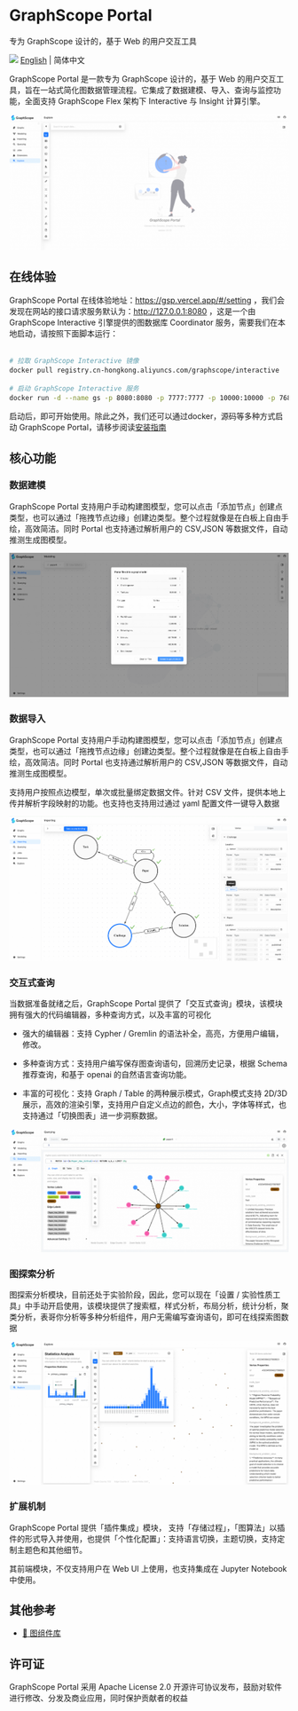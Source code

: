 # GraphScope Portal

专为 GraphScope 设计的，基于 Web 的用户交互工具

<img src="https://gw.alipayobjects.com/zos/antfincdn/R8sN%24GNdh6/language.svg" width="18"> [English](/docs/README.md) | 简体中文

GraphScope Portal 是一款专为 GraphScope 设计的，基于 Web 的用户交互工具，旨在一站式简化图数据管理流程。它集成了数据建模、导入、查询与监控功能，全面支持 GraphScope Flex 架构下 Interactive 与 Insight 计算引擎。

![query](./docs/portal/explore-welcome.png)

## 在线体验

GraphScope Portal 在线体验地址：https://gsp.vercel.app/#/setting ，我们会发现在网站的接口请求服务默认为：http://127.0.0.1:8080 ，这是一个由 GraphScope Interactive 引擎提供的图数据库 Coordinator 服务，需要我们在本地启动，请按照下面脚本运行：

```bash

# 拉取 GraphScope Interactive 镜像
docker pull registry.cn-hongkong.aliyuncs.com/graphscope/interactive

# 启动 GraphScope Interactive 服务
docker run -d --name gs -p 8080:8080 -p 7777:7777 -p 10000:10000 -p 7687:7687 registry.cn-hongkong.aliyuncs.com/graphscope/interactive --enable-coordinator --port-mapping "8080:8080,7777:7777,10000:10000,7687:7687"

```

启动后，即可开始使用。除此之外，我们还可以通过docker，源码等多种方式启动 GraphScope Portal，请移步阅读[安装指南](./docs/interactive/pages/docs/portal/manual/installation.md)

## 核心功能

### 数据建模

GraphScope Portal 支持用户手动构建图模型，您可以点击「添加节点」创建点类型，也可以通过「拖拽节点边缘」创建边类型。整个过程就像是在白板上自由手绘，高效简洁。同时 Portal 也支持通过解析用户的 CSV,JSON 等数据文件，自动推测生成图模型。

![query](./docs/portal/modeling-parse.png)

### 数据导入

GraphScope Portal 支持用户手动构建图模型，您可以点击「添加节点」创建点类型，也可以通过「拖拽节点边缘」创建边类型。整个过程就像是在白板上自由手绘，高效简洁。同时 Portal 也支持通过解析用户的 CSV,JSON 等数据文件，自动推测生成图模型。

支持用户按照点边模型，单次或批量绑定数据文件。针对 CSV 文件，提供本地上传并解析字段映射的功能。也支持也支持用过通过 yaml 配置文件一键导入数据

![query](./docs/portal/importing.png)

### 交互式查询

当数据准备就绪之后，GraphScope Portal 提供了「交互式查询」模块，该模块拥有强大的代码编辑器，多种查询方式，以及丰富的可视化

- 强大的编辑器：支持 Cypher / Gremlin 的语法补全，高亮，方便用户编辑，修改。

- 多种查询方式：支持用户编写保存图查询语句，回溯历史记录，根据 Schema 推荐查询，和基于 openai 的自然语言查询功能。

- 丰富的可视化：支持 Graph / Table 的两种展示模式，Graph模式支持 2D/3D 展示，高效的渲染引擎，支持用户自定义点边的颜色，大小，字体等样式，也支持通过「切换图表」进一步洞察数据。

![query](./docs/portal/query.png)

### 图探索分析

图探索分析模块，目前还处于实验阶段，因此，您可以现在「设置 / 实验性质工具」中手动开启使用，该模块提供了搜索框，样式分析，布局分析，统计分析，聚类分析，表哥你分析等多种分析组件，用户无需编写查询语句，即可在线探索图数据

![explore](./docs/portal/explore.png)

### 扩展机制

GraphScope Portal 提供「插件集成」模块， 支持「存储过程」，「图算法」以插件的形式导入并使用，也提供「个性化配置」：支持语言切换，主题切换，支持定制主题色和其他细节。

其前端模块，不仅支持用户在 Web UI 上使用，也支持集成在 Jupyter Notebook 中使用。

## 其他参考

- [ 🔧 图组件库](https://graphscope.github.io/portal/graphs)

## 许可证

GraphScope Portal 采用 Apache License 2.0 开源许可协议发布，鼓励对软件进行修改、分发及商业应用，同时保护贡献者的权益
